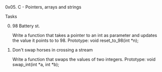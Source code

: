 0x05. C - Pointers, arrays and strings

Tasks

0. 98 Battery st.

	Write a function that takes a pointer to an int as parameter and updates the value it points to to 98.
	Prototype: void reset_to_98(int *n);

1. Don't swap horses in crossing a stream

	Write a function that swaps the values of two integers.
	Prototype: void swap_int(int *a, int *b);
